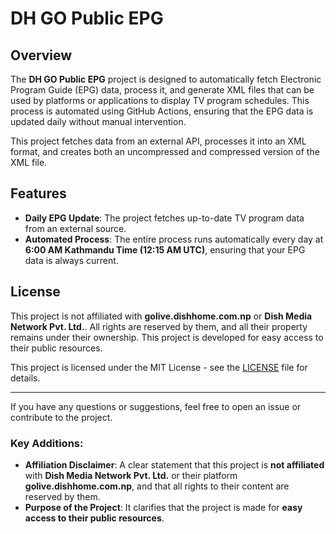 # DH GO Public EPG

## Overview

The **DH GO Public EPG** project is designed to automatically fetch Electronic Program Guide (EPG) data, process it, and generate XML files that can be used by platforms or applications to display TV program schedules. This process is automated using GitHub Actions, ensuring that the EPG data is updated daily without manual intervention.

This project fetches data from an external API, processes it into an XML format, and creates both an uncompressed and compressed version of the XML file.

## Features
- **Daily EPG Update**: The project fetches up-to-date TV program data from an external source.
- **Automated Process**: The entire process runs automatically every day at **6:00 AM Kathmandu Time (12:15 AM UTC)**, ensuring that your EPG data is always current.

## License

This project is not affiliated with **golive.dishhome.com.np** or **Dish Media Network Pvt. Ltd.**. All rights are reserved by them, and all their property remains under their ownership. This project is developed for easy access to their public resources.

This project is licensed under the MIT License - see the [LICENSE](LICENSE) file for details.

---

If you have any questions or suggestions, feel free to open an issue or contribute to the project.

### Key Additions:
- **Affiliation Disclaimer**: A clear statement that this project is **not affiliated** with **Dish Media Network Pvt. Ltd.** or their platform **golive.dishhome.com.np**, and that all rights to their content are reserved by them.
- **Purpose of the Project**: It clarifies that the project is made for **easy access to their public resources**.
